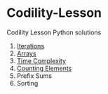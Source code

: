 # Codility-Lesson
Codility Lesson Python solutions

1. [Iterations](https://github.com/tanyinghui/Codility-Lesson/tree/master/Lesson%201)
2. [Arrays](https://github.com/tanyinghui/Codility-Lesson/tree/master/Lesson%202)
3. [Time Complexity](https://github.com/tanyinghui/Codility-Lesson/tree/master/Lesson%203)
4. [Counting Elements](https://github.com/tanyinghui/Codility-Lesson/tree/master/Lesson%204)
5. Prefix Sums
6. Sorting